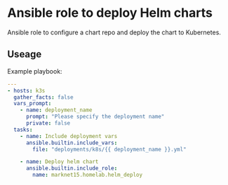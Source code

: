 # Ansible role to deploy Helm charts

Ansible role to configure a chart repo and deploy the chart to Kubernetes.

## Useage

Example playbook:

```yaml
---
- hosts: k3s
  gather_facts: false
  vars_prompt:
    - name: deployment_name
      prompt: "Please specify the deployment name"
      private: false
  tasks:
    - name: Include deployment vars
      ansible.builtin.include_vars:
        file: "deployments/k8s/{{ deployment_name }}.yml"

    - name: Deploy helm chart
      ansible.builtin.include_role:
        name: marknet15.homelab.helm_deploy
```
